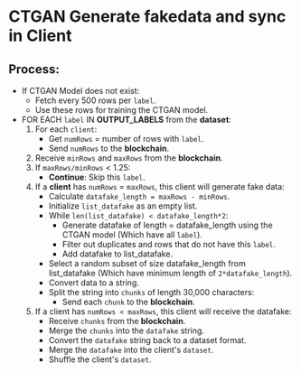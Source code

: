 # CTGAN Generate fakedata and sync in Client

## Process:
- If CTGAN Model does not exist:
    - Fetch every 500 rows per `label`.
    - Use these rows for training the CTGAN model.
- FOR EACH `label` IN **OUTPUT_LABELS** from the **dataset**:
    1. For each `client`:
        - Get `numRows` = number of rows with `label`.
        - Send `numRows` to the **blockchain**.
    2. Receive `minRows` and `maxRows` from the **blockchain**.
    3. If `maxRows/minRows` < 1.25:
        - **Continue**: Skip this `label`.
    4. If a **client** has `numRows` = `maxRows`, this client will generate fake data:
        - Calculate `datafake_length = maxRows - minRows`.
        - Initialize `list_datafake` as an empty list.
        - While `len(list_datafake) < datafake_length*2`:
            - Generate datafake of length = datafake_length using the CTGAN model (Which have all `label`).
            - Filter out duplicates and rows that do not have this `label`.
            - Add datafake to list_datafake.
        - Select a random subset of size datafake_length from list_datafake (Which have minimum length of `2*datafake_length`).
        - Convert data to a string.
        - Split the string into `chunks` of length 30,000 characters:
            - Send each `chunk` to the **blockchain**.
    5. If a client has `numRows < maxRows`, this client will receive the datafake:
        - Receive `chunks` from the **blockchain**.
        - Merge the `chunks` into the `datafake` string.
        - Convert the `datafake` string back to a dataset format.
        - Merge the `datafake` into the client's `dataset`.
        - Shuffle the  client's `dataset`.
